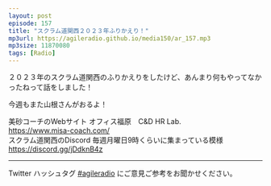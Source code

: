 ```yaml
---
layout: post
episode: 157
title: "スクラム道関西２０２３年ふりかえり！"
mp3url: https://agileradio.github.io/media150/ar_157.mp3
mp3size: 11870080
tags: [Radio]
---
```


２０２３年のスクラム道関西のふりかえりをしたけど、あんまり何もやってなかったねって話をしました！

今週もまた山根さんがおるよ！

美砂コーチのWebサイト オフィス福原　C&D HR Lab.<br><https://www.misa-coach.com/>
<br>
スクラム道関西のDiscord 毎週月曜日9時くらいに集まっている模様<br><https://discord.gg/jDdknB4z>


---

Twitter ハッシュタグ [#agileradio](https://twitter.com/intent/tweet?hashtags=agileradio) にご意見ご参考をお聞かせください。
